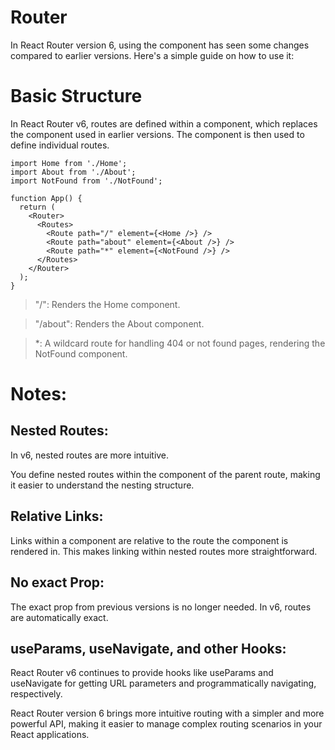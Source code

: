 # Router 

In React Router version 6, using the <Route> component has seen some changes compared to earlier versions. Here's a simple guide on how to use it:

# Basic Structure

In React Router v6, routes are defined within a <Routes> component, which replaces the <Switch> component used in earlier versions. The <Route> component is then used to define individual routes.

```
import Home from './Home';
import About from './About';
import NotFound from './NotFound';

function App() {
  return (
    <Router>
      <Routes>
        <Route path="/" element={<Home />} />
        <Route path="about" element={<About />} />
        <Route path="*" element={<NotFound />} />
      </Routes>
    </Router>
  );
}
```

> "/": Renders the Home component.

> "/about": Renders the About component.

> *: A wildcard route for handling 404 or not found pages, rendering the NotFound component.

# Notes:
## Nested Routes: 
In v6, nested routes are more intuitive. 

You define nested routes within the component of the parent route, making it easier to understand the nesting structure.

## Relative Links: 
Links within a component are relative to the route the component is rendered in. This makes linking within nested routes more straightforward.

## No exact Prop: 
The exact prop from previous versions is no longer needed. In v6, routes are automatically exact.

## useParams, useNavigate, and other Hooks: 
React Router v6 continues to provide hooks like useParams and useNavigate for getting URL parameters and programmatically navigating, respectively.

React Router version 6 brings more intuitive routing with a simpler and more powerful API, making it easier to manage complex routing scenarios in your React applications.
